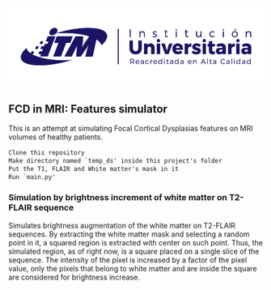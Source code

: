 ![alt text](img/ITM_rect.png "ITM")

## FCD in MRI: Features simulator

This is an attempt at simulating Focal Cortical Dysplasias features on MRI volumes of healthy patients.

	Clone this repository
	Make directory named `temp_ds' inside this project's folder
	Put the T1, FLAIR and White matter's mask in it
	Run `main.py' 

### Simulation by brightness increment of white matter on T2-FLAIR sequence

Simulates brightness augmentation of the white matter on T2-FLAIR sequences. By extracting the white matter mask and selecting a random point in it, a squared region is extracted with center on such point. Thus, the simulated region, as of right now, is a square placed on a single slice of the sequence. The intensity of the pixel is increased by a factor of the pixel value, only the pixels that belong to white matter and are inside the square are considered for brightness increase.

